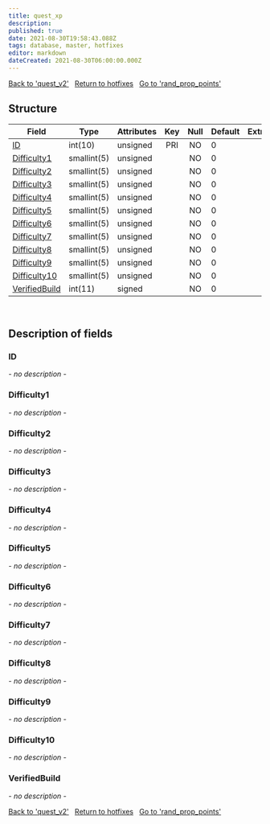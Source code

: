 ```yaml
---
title: quest_xp
description: 
published: true
date: 2021-08-30T19:58:43.088Z
tags: database, master, hotfixes
editor: markdown
dateCreated: 2021-08-30T06:00:00.000Z
---
```


<a href="https://dev.trinitycore.info/en/database/master/hotfixes/quest_v2" class="mt-5 v-btn v-btn--depressed v-btn--flat v-btn--outlined theme--light v-size--default darkblue--text text--lighten-3"><span class="v-btn__content"><i aria-hidden="true" class="v-icon notranslate v-icon--left mdi mdi-arrow-left theme--light"></i><span>Back to 'quest_v2'</span></span></a>&nbsp;&nbsp;&nbsp;<a href="https://dev.trinitycore.info/en/database/master/hotfixes/home" class="mt-5 v-btn v-btn--depressed v-btn--flat v-btn--outlined theme--light v-size--default darkblue--text text--lighten-3"><span class="v-btn__content"><i aria-hidden="true" class="v-icon notranslate v-icon--left mdi mdi-home-outline theme--light"></i><span>Return to hotfixes</span></span></a>&nbsp;&nbsp;&nbsp;<a href="https://dev.trinitycore.info/en/database/master/hotfixes/rand_prop_points" class="mt-5 v-btn v-btn--depressed v-btn--flat v-btn--outlined theme--light v-size--default darkblue--text text--lighten-3"><span class="v-btn__content"><span>Go to 'rand_prop_points'</span><i aria-hidden="true" class="v-icon notranslate v-icon--right mdi mdi-arrow-right theme--light"></i></span></a>

## Structure

| Field | Type | Attributes | Key | Null | Default | Extra | Comment |
| --- | --- | --- | :---: | :---: | --- | --- | --- |
| [ID](#id) | int(10) | unsigned | PRI | NO | 0 |  |  |
| [Difficulty1](#difficulty1) | smallint(5) | unsigned |  | NO | 0 |  |  |
| [Difficulty2](#difficulty2) | smallint(5) | unsigned |  | NO | 0 |  |  |
| [Difficulty3](#difficulty3) | smallint(5) | unsigned |  | NO | 0 |  |  |
| [Difficulty4](#difficulty4) | smallint(5) | unsigned |  | NO | 0 |  |  |
| [Difficulty5](#difficulty5) | smallint(5) | unsigned |  | NO | 0 |  |  |
| [Difficulty6](#difficulty6) | smallint(5) | unsigned |  | NO | 0 |  |  |
| [Difficulty7](#difficulty7) | smallint(5) | unsigned |  | NO | 0 |  |  |
| [Difficulty8](#difficulty8) | smallint(5) | unsigned |  | NO | 0 |  |  |
| [Difficulty9](#difficulty9) | smallint(5) | unsigned |  | NO | 0 |  |  |
| [Difficulty10](#difficulty10) | smallint(5) | unsigned |  | NO | 0 |  |  |
| [VerifiedBuild](#verifiedbuild) | int(11) | signed |  | NO | 0 |  |  |
&nbsp;
## Description of fields

### ID
*- no description -*
&nbsp;

### Difficulty1
*- no description -*
&nbsp;

### Difficulty2
*- no description -*
&nbsp;

### Difficulty3
*- no description -*
&nbsp;

### Difficulty4
*- no description -*
&nbsp;

### Difficulty5
*- no description -*
&nbsp;

### Difficulty6
*- no description -*
&nbsp;

### Difficulty7
*- no description -*
&nbsp;

### Difficulty8
*- no description -*
&nbsp;

### Difficulty9
*- no description -*
&nbsp;

### Difficulty10
*- no description -*
&nbsp;

### VerifiedBuild
*- no description -*
&nbsp;

<a href="https://dev.trinitycore.info/en/database/master/hotfixes/quest_v2" class="mt-5 v-btn v-btn--depressed v-btn--flat v-btn--outlined theme--light v-size--default darkblue--text text--lighten-3"><span class="v-btn__content"><i aria-hidden="true" class="v-icon notranslate v-icon--left mdi mdi-arrow-left theme--light"></i><span>Back to 'quest_v2'</span></span></a>&nbsp;&nbsp;&nbsp;<a href="https://dev.trinitycore.info/en/database/master/hotfixes/home" class="mt-5 v-btn v-btn--depressed v-btn--flat v-btn--outlined theme--light v-size--default darkblue--text text--lighten-3"><span class="v-btn__content"><i aria-hidden="true" class="v-icon notranslate v-icon--left mdi mdi-home-outline theme--light"></i><span>Return to hotfixes</span></span></a>&nbsp;&nbsp;&nbsp;<a href="https://dev.trinitycore.info/en/database/master/hotfixes/rand_prop_points" class="mt-5 v-btn v-btn--depressed v-btn--flat v-btn--outlined theme--light v-size--default darkblue--text text--lighten-3"><span class="v-btn__content"><span>Go to 'rand_prop_points'</span><i aria-hidden="true" class="v-icon notranslate v-icon--right mdi mdi-arrow-right theme--light"></i></span></a>

